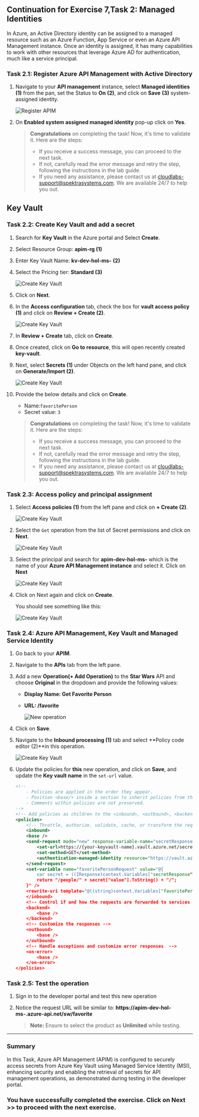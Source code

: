 ## Continuation for Exercise 7,Task 2: Managed Identities

In Azure, an Active Directory identity can be assigned to a managed resource such as an Azure Function, App Service or even an Azure API Management instance. Once an identity is assigned, it has many capabilities to work with other resources that leverage Azure AD for authentication, much like a service principal.

### Task 2.1: Register Azure API Management with Active Directory

1. Navigate to your **API management** instance, select **Managed identities** **(1)** from the pan, set the Status to **On** **(2)**, and click on **Save** **(3)** system-assigned identity.

    ![Register APIM](media/managed-identitiesa.png)

1. On **Enabled system assigned managed identity** pop-up click on **Yes**.

   > **Congratulations** on completing the task! Now, it's time to validate it. Here are the steps:
   > - If you receive a success message, you can proceed to the next task.
   > - If not, carefully read the error message and retry the step, following the instructions in the lab guide. 
   > - If you need any assistance, please contact us at cloudlabs-support@spektrasystems.com. We are available 24/7 to help you out.
         
    <validation step="114baa5f-6313-469d-932a-033f7744f3d2" />

## Key Vault 

### Task 2.2: Create Key Vault and add a secret

1. Search for **Key Vault** in the Azure portal and Select **Create**.
1. Select Resource Group: **apim-rg (1)**
1. Enter Key Vault Name: **kv-dev-hol-ms-<inject key="Deployment ID" enableCopy="false" />** **(2)**
1. Select the Pricing tier: **Standard (3)**

    ![Create Key Vault](media/8a.png)

1. Click on **Next**.
1. In the **Access configuration** tab, check the box for **vault access policy (1)** and click on **Review + Create (2)**.

    ![Create Key Vault](media/9a.png)

1. In **Review + Create** tab, click on **Create**.

1. Once created, click on **Go to resource**, this will open recently created **key-vault**.
  
1. Next, select **Secrets (1)** under Objects on the left hand pane, and click on **Generate/Import (2)**.

      ![Create Key Vault](media/mapi93a.png)

1. Provide the below details and click on **Create**.
   
    - Name:`favoritePerson`
    - Secret value: `3`

   > **Congratulations** on completing the task! Now, it's time to validate it. Here are the steps:
   > - If you receive a success message, you can proceed to the next task.
   > - If not, carefully read the error message and retry the step, following the instructions in the lab guide. 
   > - If you need any assistance, please contact us at cloudlabs-support@spektrasystems.com. We are available 24/7 to help you out.
         
    <validation step="c496182a-286f-4509-b2e7-43d5c1dd6403" />

### Task 2.3: Access policy and principal assignment

1. Select **Access policies (1)** from the left pane and click on **+ Create (2)**.

      ![Create Key Vault](media/mapi94.png)

1. Select the `Get` operation from the list of Secret permissions and click on **Next**.

      ![Create Key Vault](media/12.png)

1. Select the principal and search for **apim-dev-hol-ms-<inject key="Deployment ID" enableCopy="false" />** which is the name of your **Azure API Management instance** and select it. Click on **Next**

    ![Create Key Vault](media/13a.png)

1. Click on Next again and click on **Create**.

    You should see something like this:

    ![Create Key Vault](media/14.png)

### Task 2.4: Azure API Management, Key Vault and Managed Service Identity

1. Go back to your **APIM**.
1. Navigate to the **APIs** tab from the left pane.
1. Add a new **Operation(+ Add Operation)** to the **Star Wars** API and choose **Original** in the dropdown and provide the following values:
  
    - **Display Name: Get Favorite Person**
    - **URL: /favorite** 

      ![New operation](media/15.png)

1. Click on **Save**.

1. Navigate to the **Inbound processing (1)** tab and select **Policy code editor (2)**in this operation.

    ![Create Key Vault](media/14a.png)
   
1. Update the policies for **this** new operation, and click on **Save**, and update the **Key vault name** in the `set-url` value.

    ```xml
    <!--
        - Policies are applied in the order they appear.
        - Position <base/> inside a section to inherit policies from the outer scope.
        - Comments within policies are not preserved.
    -->
    <!-- Add policies as children to the <inbound>, <outbound>, <backend>, and <on-error> elements -->
    <policies>
        <!-- Throttle, authorize, validate, cache, or transform the requests -->
        <inbound>
        <base />
        <send-request mode="new" response-variable-name="secretResponse" timeout="20" ignore-error="false">
            <set-url>https://{your-keyvault-name}.vault.azure.net/secrets/favoritePerson/?api-version=7.0</set-url>
            <set-method>GET</set-method>
            <authentication-managed-identity resource="https://vault.azure.net" />
        </send-request>
        <set-variable name="favoritePersonRequest" value="@{
            var secret = ((IResponse)context.Variables["secretResponse"]).Body.As<JObject>();
            return "/people/" + secret["value"].ToString() + "/";
        }" />
        <rewrite-uri template="@((string)context.Variables["favoritePersonRequest"])" />
        </inbound>
        <!-- Control if and how the requests are forwarded to services  -->
        <backend>
            <base />
        </backend>
        <!-- Customize the responses -->
        <outbound>
            <base />
        </outbound>
        <!-- Handle exceptions and customize error responses  -->
        <on-error>
            <base />
        </on-error>
    </policies>
    ```

### Task 2.5: Test the operation

1. Sign in to the developer portal and test this new operation
1. Notice the request URL will be similar to: **https://apim-dev-hol-ms-<inject key="Deployment ID" enableCopy="false" />.azure-api.net/sw/favorite**

   >**Note:** Ensure to select the product as **Unlimited** while testing.

---
### Summary 
In this Task, Azure API Management (APIM) is configured to securely access secrets from Azure Key Vault using Managed Service Identity (MSI), enhancing security and enabling the retrieval of secrets for API management operations, as demonstrated during testing in the developer portal.

### You have successfully completed the exercise. Click on **Next >>** to proceed with the next exercise.